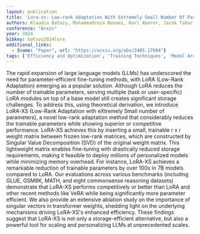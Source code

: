 ```yaml
---
layout: publication
title: 'Lora-xs: Low-rank Adaptation With Extremely Small Number Of Parameters'
authors: Klaudia Bałazy, Mohammadreza Banaei, Karl Aberer, Jacek Tabor
conference: "Arxiv"
year: 2024
bibkey: bałazy2024lora
additional_links:
  - {name: "Paper", url: "https://arxiv.org/abs/2405.17604"}
tags: ['Efficiency and Optimization', 'Training Techniques', 'Model Architecture', 'Tools', 'Reinforcement Learning', 'RAG', 'Merging', 'Pretraining Methods', 'Fine-Tuning', 'Transformer']
---
```

The rapid expansion of large language models (LLMs) has underscored the need
for parameter-efficient fine-tuning methods, with LoRA (Low-Rank Adaptation)
emerging as a popular solution. Although LoRA reduces the number of trainable
parameters, serving multiple (task or user-specific) LoRA modules on top of a
base model still creates significant storage challenges. To address this, using
theoretical derivation, we introduce LoRA-XS (Low-Rank Adaptation with
eXtremely Small number of parameters), a novel low-rank adaptation method that
considerably reduces the trainable parameters while showing superior or
competitive performance. LoRA-XS achieves this by inserting a small, trainable
r x r weight matrix between frozen low-rank matrices, which are constructed by
Singular Value Decomposition (SVD) of the original weight matrix. This
lightweight matrix enables fine-tuning with drastically reduced storage
requirements, making it feasible to deploy millions of personalized models
while minimizing memory overhead. For instance, LoRA-XS achieves a remarkable
reduction of trainable parameters by over 100x in 7B models compared to LoRA.
Our evaluations across various benchmarks (including GLUE, GSM8K, MATH, and
eight commonsense reasoning datasets) demonstrate that LoRA-XS performs
competitively or better than LoRA and other recent methods like VeRA while
being significantly more parameter efficient. We also provide an extensive
ablation study on the importance of singular vectors in transformer weights,
shedding light on the underlying mechanisms driving LoRA-XS's enhanced
efficiency. These findings suggest that LoRA-XS is not only a storage-efficient
alternative, but also a powerful tool for scaling and personalizing LLMs at
unprecedented scales.
